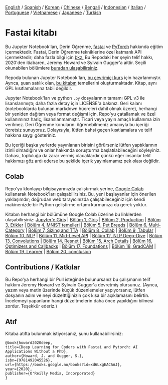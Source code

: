 [English](./README.md) / [Spanish](./README_es.md) / [Korean](./README_ko.md) / [Chinese](./README_zh.md) / [Bengali](./README_bn.md) / [Indonesian](./README_id.md) / [Italian](./README_it.md) / [Portuguese](./README_pt.md) / [Vietnamese](./README_vn.md) / [Japanese](./README_ja.md) / [Turkish](./README_tr.md)
# Fastai kitabı

Bu Jupyter Notebook'ları, Derin Öğrenme, [fastai](https://docs.fast.ai/) ve [PyTorch](https://pytorch.org/) hakkında eğitim içermektedir. Fastai, Derin Öğrenme tekniklerine özel katmanlı API içermektedir; daha fazla bilgi için [bkz.](https://www.mdpi.com/2078-2489/11/2/108) Bu Repodaki her şeyin telif hakkı, 2020'den itiabaren, Jeremy Howard ve Sylvain Gugger'a aittir. Seçili okunabilen bölümlere [buradan ulaşabilirsiniz](https://fastai.github.io/fastbook2e/).

Repoda bulunan Jupyter Notebook'ları, [bu çevrimiçi kurs](https://course.fast.ai) için hazırlanmıştır. Ayrıca, şuan satılık olan, [bu kitabın](https://www.amazon.com/Deep-Learning-Coders-fastai-PyTorch/dp/1492045527) temellerini oluşturmaktadır.
Kitap, aynı GPL kısıtlamalarına tabii değildir.

Jupyter Notebook'ları ve python `.py` dosyalarının tamamı GPL v3 ile lisanslanmıştı; daha fazla detay için LICENSE'a bakınız. Geri kalanı (notebooklarda bulunan markdown hücreleri dahil olmak üzere), herhangi bir yeniden dağıtım veya format değişmi için, Repo'yu çatallamak ve özel kullanımınız hariç, lisanslanmamıştır. Ticari veya yayın amaçlı kullanıma izin verilmez. Deri Öğrenme konularını öğrenebilmeniz amacıyla bu içeriği ücretsiz sunuyoruz. Dolayısıyla, lütfen bahsi geçen kısıtlamalara ve telif hakkına saygı gösteriniz. 

Bu içeriği başka yerlerde yayınlanan birisini görürseniz lütfen yaptıklarının izinli olmadığını ve onlar hakkında soruşturma başlatılabileceğini söyleyiniz. Dahası, topluluğa da zarar vermiş olacaklardır çünkü eğer insanlar telif hakkımızı göz ardı ederse bu şekilde içerik yayınlamamız pek olası değildir.

## Colab

Repo'yu klonlayıp bilgisayarınızda çalıştırmak yerine, [Google Colab](https://research.google.com/colaboratory/) kullanarak Notebook'ları çalışabilirsiniz. Bu, yeni başlayanlar için önerilen yaklaşımdır; doğrudan web tarayıcınızda çalışabileceğiniz için kendi makinenizde bir Python geliştirme ortamı kurmanıza da gerek yoktur.

Kitabın herhangi bir bölümüne Google Colab üzerine bu linklerden ulaşabilirsiniz: [Jupyter'e Giriş](https://colab.research.google.com/github/fastai/fastbook/blob/master/app_jupyter.ipynb) | [Bölüm 1, Giriş](https://colab.research.google.com/github/fastai/fastbook/blob/master/01_intro.ipynb) | [Bölüm 2, Production](https://colab.research.google.com/github/fastai/fastbook/blob/master/02_production.ipynb) | [Bölüm 3, Etikler](https://colab.research.google.com/github/fastai/fastbook/blob/master/03_ethics.ipynb) | [Bölüm 4, MNIST temelleri](https://colab.research.google.com/github/fastai/fastbook/blob/master/04_mnist_basics.ipynb) | [Bölüm 5, Pet Breeds](https://colab.research.google.com/github/fastai/fastbook/blob/master/05_pet_breeds.ipynb) | [Bölüm 6, Multi-Category](https://colab.research.google.com/github/fastai/fastbook/blob/master/06_multicat.ipynb) | [Bölüm 7, Sizing and TTA](https://colab.research.google.com/github/fastai/fastbook/blob/master/07_sizing_and_tta.ipynb) | [Bölüm 8, Collab](https://colab.research.google.com/github/fastai/fastbook/blob/master/08_collab.ipynb) | [Bölüm 9, Tabular](https://colab.research.google.com/github/fastai/fastbook/blob/master/09_tabular.ipynb) | [Bölüm 10, NLP](https://colab.research.google.com/github/fastai/fastbook/blob/master/10_nlp.ipynb) | [Bölüm 11, Mid-Level API](https://colab.research.google.com/github/fastai/fastbook/blob/master/11_midlevel_data.ipynb) | [Bölüm 12, NLP Deep-Dive](https://colab.research.google.com/github/fastai/fastbook/blob/master/12_nlp_dive.ipynb) | [Bölüm 13, Convolutions](https://colab.research.google.com/github/fastai/fastbook/blob/master/13_convolutions.ipynb) | [Bölüm 14, Resnet](https://colab.research.google.com/github/fastai/fastbook/blob/master/14_resnet.ipynb) | [Bölüm 15, Arch Details](https://colab.research.google.com/github/fastai/fastbook/blob/master/15_arch_details.ipynb) | [Bölüm 16, Optimizers and Callbacks](https://colab.research.google.com/github/fastai/fastbook/blob/master/16_accel_sgd.ipynb) | [Bölüm 17, Foundations](https://colab.research.google.com/github/fastai/fastbook/blob/master/17_foundations.ipynb) | [Bölüm 18, GradCAM](https://colab.research.google.com/github/fastai/fastbook/blob/master/18_CAM.ipynb) | [Bölüm 19, Learner](https://colab.research.google.com/github/fastai/fastbook/blob/master/19_learner.ipynb) | [Bölüm 20, conclusion](https://colab.research.google.com/github/fastai/fastbook/blob/master/20_conclusion.ipynb)


## Contributions / Katkılar

Bu Repo'ya herhangi bir Pull isteğinde bulunursanız bu çalışmanın telif hakkını Jeremy Howard ve Sylvain Gugger'a devretmiş olursunuz. (Ayrıca, yazım veya metin üzerinde küçük düzenlemeler yapıyorsanız, lütfen dosyanın adını ve neyi düzelttiğinizin çok kısa bir açıklamasını belirtin. İncelemeyi yapanların hangi düzeltmelerin daha önce yapıldığını bilmesi zordur. Teşekkür ederiz.)

## Atıf

Kitaba atıfta bulunmak istiyorsanız, şunu kullanabilirsiniz:

```
@book{howard2020deep,
title={Deep Learning for Coders with Fastai and Pytorch: AI Applications Without a PhD},
author={Howard, J. and Gugger, S.},
isbn={9781492045526},
url={https://books.google.no/books?id=xd6LxgEACAAJ},
year={2020},
publisher={O'Reilly Media, Incorporated}
}
```


